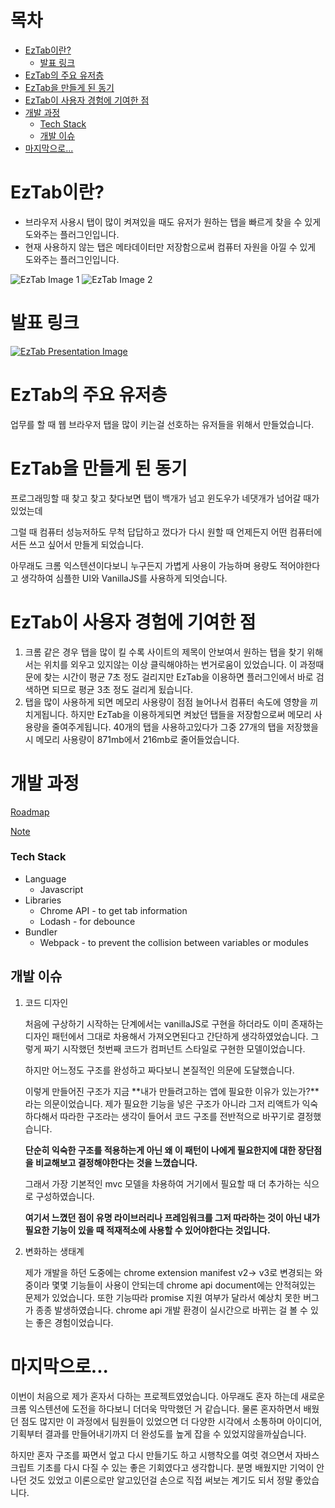 # 목차
  - [EzTab이란?](#eztab이란)
    * [발표 링크](#발표-링크)
  - [EzTab의 주요 유저층](#eztab의-주요-유저층)
  - [EzTab을 만들게 된 동기](#eztab을-만들게-된-동기)
  - [EzTab이 사용자 경험에 기여한 점](#eztab이-사용자-경험에-기여한-점)
  - [개발 과정](#개발-과정)
    + [Tech Stack](#tech-stack)
    + [개발 이슈](#개발-이슈)
  - [마지막으로...](#마지막으로)

# EzTab이란?

- 브라우저 사용시 탭이 많이 켜져있을 때도 유저가 원하는 탭을 빠르게 찾을 수 있게 도와주는 플러그인입니다.
- 현재 사용하지 않는 탭은 메타데이터만 저장함으로써 컴퓨터 자원을 아낄 수 있게 도와주는 플러그인입니다.

![EzTab Image 1](./readme_assets/eztab-image1.png)
![EzTab Image 2](./readme_assets/eztab-image2.png)

# 발표 링크

[![EzTab Presentation Image](./readme_assets/eztab-presentation-image.png)](https://youtu.be/F8OHnevCS30?t=6731)

# EzTab의 주요 유저층

업무를 할 때 웹 브라우저 탭을 많이 키는걸 선호하는 유저들을 위해서 만들었습니다.

# EzTab을 만들게 된 동기

프로그래밍할 때 찾고 찾고 찾다보면 탭이 백개가 넘고 윈도우가 네댓개가 넘어갈 때가 있었는데

그럴 때 컴퓨터 성능저하도 무척 답답하고 껐다가 다시 원할 때 언제든지 어떤 컴퓨터에서든 쓰고 싶어서 만들게 되었습니다.

아무래도 크롬 익스텐션이다보니 누구든지 가볍게 사용이 가능하며 용량도 적어야한다고 생각하여 심플한 UI와 VanillaJS를 사용하게 되엇습니다.

# EzTab이 사용자 경험에 기여한 점

1. 크롬 같은 경우 탭을 많이 킬 수록 사이트의 제목이 안보여서 원하는 탭을 찾기 위해서는 위치를 외우고 있지않는 이상 클릭해야하는 번거로움이 있었습니다. 이 과정때문에 찾는 시간이 평균 7초 정도 걸리지만 EzTab을 이용하면 플러그인에서 바로 검색하면 되므로 평균 3초 정도 걸리게 됬습니다.
2. 탭을 많이 사용하게 되면 메모리 사용량이 점점 늘어나서 컴퓨터 속도에 영향을 끼치게됩니다. 하지만 EzTab을 이용하게되면 켜놨던 탭들을 저장함으로써 메모리 사용량을 줄여주게됩니다. 40개의 탭을 사용하고있다가 그중 27개의 탭을 저장했을 시 메모리 사용량이 871mb에서 216mb로 줄어들었습니다.

# 개발 과정

  [Roadmap](https://www.notion.so/3332e5e6df834126abcac61d26b1a1dc)


  [Note](https://www.notion.so/b7613b3688384c6fb4f550666adba90e)

### Tech Stack

- Language
    - Javascript
- Libraries
    - Chrome API - to get tab information
    - Lodash - for debounce
- Bundler
    - Webpack - to prevent the collision between variables or modules

## 개발 이슈

1. 코드 디자인

    처음에 구상하기 시작하는 단계에서는 vanillaJS로 구현을 하더라도 이미 존재하는 디자인 패턴에서 그대로 차용해서 가져오면된다고 간단하게 생각하였었습니다.
    그렇게 짜기 시작했던 첫번째 코드가 컴퍼넌트 스타일로 구현한 모델이었습니다.

    하지만 어느정도 구조를 완성하고 짜다보니 본질적인 의문에 도달했습니다.

    이렇게 만들어진 구조가 지금 **내가 만들려고하는 앱에 필요한 이유가 있는가?**라는 의문이었습니다. 제가 필요한 기능을 넣은 구조가 아니라 그저 리액트가 익숙하다해서 따라한 구조라는 생각이 들어서 코드 구조를 전반적으로 바꾸기로 결정했습니다.

    **단순히 익숙한 구조를 적용하는게 아닌 왜 이 패턴이 나에게 필요한지에 대한 장단점을 비교해보고 결정해야한다는 것을 느꼈습니다.**

    그래서 가장 기본적인 mvc 모델을 차용하여 거기에서 필요할 때 더 추가하는 식으로 구성하였습니다.

    **여기서 느꼈던 점이 유명 라이브러리나 프레임워크를 그저 따라하는 것이 아닌 내가 필요한 기능이 있을 때 적재적소에 사용할 수 있어야한다는 것입니다.**

2. 변화하는 생태계

    제가 개발을 하던 도중에는 chrome extension manifest v2→ v3로 변경되는 와중이라 몇몇 기능들이 사용이 안되는데 chrome api document에는 안적혀있는 문제가 있었습니다. 또한 기능따라 promise 지원 여부가 달라서 예상치 못한 버그가 종종 발생하였습니다. chrome api 개발 환경이 실시간으로 바뀌는 걸 볼 수 있는 좋은 경험이었습니다.

# 마지막으로...

이번이 처음으로 제가 혼자서 다하는 프로젝트였었습니다. 아무래도 혼자 하는데 새로운 크롬 익스텐션에 도전을 하다보니 더더욱 막막했던 거 같습니다. 물론 혼자하면서 배웠던 점도 많지만 이 과정에서 팀원들이 있었으면 더 다양한 시각에서 소통하며 아이디어, 기획부터 결과를 만들어내기까지 더 완성도를 높게 잡을 수 있었지않을까싶습니다.

하지만 혼자 구조를 짜면서 엎고 다시 만들기도 하고 시행착오를 여럿 겪으면서 자바스크립트 기초를 다시 다질 수 있는 좋은 기회였다고 생각합니다. 분명 배웠지만 기억이 안나던 것도 있었고 이론으로만 알고있던걸 손으로 직접 써보는 계기도 되서 정말 좋았습니다.
